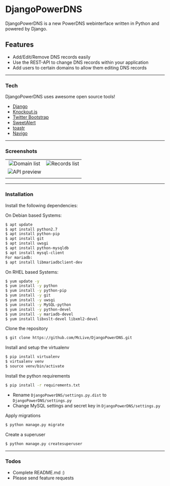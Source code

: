 # DjangoPowerDNS

DjangoPowerDNS is a new PowerDNS webinterface written in Python and powered by Django.


## Features

  - Add/Edit/Remove DNS records easily
  - Use the REST-API to change DNS records within your application
  - Add users to certain domains to allow them editing DNS records

___

### Tech

DjangoPowerDNS uses awesome open source tools!

* [Django](https://www.djangoproject.com/)
* [Knockout.js](http://knockoutjs.com/)
* [Twitter Bootstrap](http://getbootstrap.com/)
* [SweetAlert](https://sweetalert.js.org/)
* [toastr](https://github.com/CodeSeven/toastr)
* [Navigo](https://github.com/krasimir/navigo)

___

### Screenshots

|  |   |
|:-------------:|:-------------:|
|![Domain list](https://upl0ad.cloud/K738.png "Domain list")|![Records list](https://upl0ad.cloud/EtIL.png "Records list")|
|![API preview](https://upl0ad.cloud/1pVW.png "API preview")||
|  |   |

___

### Installation
Install the following dependencies:

On Debian based Systems:
```sh
$ apt update
$ apt install python2.7
$ apt install python-pip
$ apt install git
$ apt install uwsgi
$ apt install python-mysqldb
$ apt install mysql-client
For mariadb:
$ apt install libmariadbclient-dev
```

On RHEL based Systems: 
```sh
$ yum update -y
$ yum install -y python
$ yum install -y python-pip
$ yum install -y git
$ yum install -y uwsgi
$ yum install -y MySQL-python
$ yum install -y python-devel
$ yum install -y mariadb-devel
$ yum install libxslt-devel libxml2-devel
```

Clone the repository
```sh
$ git clone https://github.com/McLive/DjangoPowerDNS.git
```

Install and setup the virtualenv
```sh
$ pip install virtualenv
$ virtualenv venv
$ source venv/bin/activate
```

Install the python requirements
```sh
$ pip install -r requirements.txt
```

* Rename `DjangoPowerDNS/settings.py.dist` to `DjangoPowerDNS/settings.py`
* Change MySQL settings and secret key in `DjangoPowerDNS/settings.py`

Apply migrations
```sh
$ python manage.py migrate
```

Create a superuser
```sh
$ python manage.py createsuperuser
```

___


### Todos

 - Complete README.md :)
 - Please send feature requests
